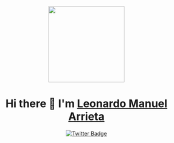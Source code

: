 <div id="header" align="center">
  <img src="https://media0.giphy.com/media/liRTgRfK9XljrH2EFt/giphy.gif?cid=ecf05e473bxtdhmy0v468cu86kwegwhse0tupnrhdbkxedee&rid=giphy.gif&ct=g" width="200" />
  <h1> Hi there 👋 I'm <a href="https://www.linkedin.com/in/leonardo-manuel-arrieta/">Leonardo Manuel Arrieta</a></h1>
</div>

<div id="badges" align="center">
  <a href="">
    <img
      src="https://img.shields.io/twitter/follow/Leonard51150343?logo=twitter&style=for-the-badge
" alt="Twitter Badge"
    />
  </a>
</div>




<!--
**Leon2192/Leon2192** is a ✨ _special_ ✨ repository because its `README.md` (this file) appears on your GitHub profile.
<div id="header" align="center">
  <img src="https://giphy.com/gifs/thecodingspacerd-coding-coder-the-space-liRTgRfK9XljrH2EFt" />
</div>;


Here are some ideas to get you started:

- 🔭 I’m currently working on ...
- 🌱 I’m currently learning ...
- 👯 I’m looking to collaborate on ...
- 🤔 I’m looking for help with ...
- 💬 Ask me about ...
- 📫 How to reach me: ...
- 😄 Pronouns: ...
- ⚡ Fun fact: ...
-->
